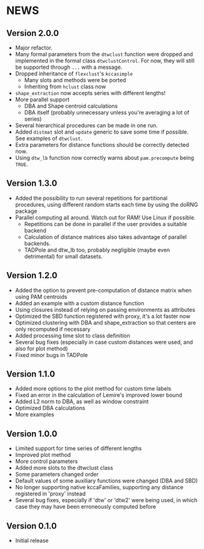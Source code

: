 # NEWS

## Version 2.0.0
* Major refactor.
* Many formal parameters from the `dtwclust` function were dropped and implemented in the formal class `dtwclustControl`. For now, they will still be supported through `...` with a message.
* Dropped inheritance of `flexclust`'s `kccasimple`
     + Many slots and methods were be ported
     + Inheriting from `hclust` class now
* `shape_extraction` now accepts series with different lengths!
* More parallel support
     + DBA and Shape centroid calculations 
     + DBA itself (probably unnecessary unless you're averaging a lot of series)
* Several hierarchical procedures can be made in one run.
* Added `distmat` slot and `update` generic to save some time if possible. See examples of `dtwclust`.
* Extra parameters for distance functions should be correctly detected now.
* Using `dtw_lb` function now correctly warns about `pam.precompute` being `TRUE`.

## Version 1.3.0
* Added the possibility to run several repetitions for partitional procedures, using different random starts each time by using the doRNG package
* Parallel computing all around. Watch out for RAM! Use Linux if possible.
     + Repetitions can be done in parallel if the user provides a suitable backend
     + Calculation of distance matrices also takes advantage of parallel backends.
     + TADPole and dtw_lb too, probably negligible (maybe even detrimental) for small datasets.

## Version 1.2.0
* Added the option to prevent pre-computation of distance matrix when using PAM centroids
* Added an example with a custom distance function
* Using closures instead of relying on passing environments as attributes
* Optimized the SBD function registered with proxy, it's a lot faster now
* Optimized clustering with DBA and shape_extraction so that centers are only recomputed if necessary
* Added processing time slot to class definition
* Several bug fixes (especially in case custom distances were used, and also for plot method)
* Fixed minor bugs in TADPole

## Version 1.1.0
* Added more options to the plot method for custom time labels
* Fixed an error in the calculation of Lemire's improved lower bound
* Added L2 norm to DBA, as well as window constraint
* Optimized DBA calculations
* More examples

## Version 1.0.0
* Limited support for time series of different lengths
* Improved plot method
* More control parameters
* Added more slots to the dtwclust class
* Some parameters changed order
* Default values of some auxiliary functions were changed (DBA and SBD)
* No longer supporting native kccaFamilies, supporting any distance registered in 'proxy' instead
* Several bug fixes, especially if 'dtw' or 'dtw2' were being used, in which case they may have been erroneously computed before

## Version 0.1.0
* Initial release
